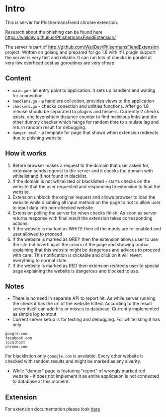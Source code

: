 # Intro
This is server for PhishermansFiend chrome extension.

Research about the phishing can be found here https://walldev.github.io/PhishermansFiendExtension/

The server is part of http://github.com/WallDev/PhisermansFiendExtension project.
Written on golang and prepared for go 1.8 with it's plugin support the server is very fast and reliable.
It can run lots of checks in paralel at very low overhead cost as goroutines are very cheap.

## Content
* `main.go` - an entry point to application. It sets up handlers and waiting for connection.
* `handlers.go` - a handlers collection, provides views to the application
* `checkers.go` - checks conection and utilities functions. After go 1.8 release should be separated to plugins and helpers. Currently 2 checks exists, one levenshtein distance counter to find malicious links and the other dummy checker which hangs for random time to simulate lag and return random result for debugging.
* `danger.tmpl` - a template for page that shown when extension redirects due to phishing website

## How it works
1. Before browser makes a request to the domain that user asked for, extension sends request to the server and it checks the domain with whitelist and if not found in blacklist.
2. If the domain is not whitelisted or blacklisted - starts checks on the website that the user requested and responding to extension to load the website.
3. Extension unblock the original request and allows browser to load the website while disabling all input method on the page to not to allow user to input data into non-checked website
4. Extension polling the server for when checks finish. As soon as server returns response with final result the extension takes corresponding actions:
  1. If the website is marked as WHITE then all the inputs are re-enabled and user allowed to proceed
  2. If the website is marked as GREY then the extension allows user to use the site but inverting all the colors of the page and showing topbar explaining that this website might be dangerous and advices to proceed with care. This notification is clickable and click on it will revert everything to normal state.
  3. If the website is marked as RED then extension redirects user to special page explaining the website is dangerous and blocked to use.

## Notes
* There is no need in separate API to report hit. As while server running the check it has the url of the website hitted. According to the result server itself can add hits or misses to database. Currently implemented as simple log to stout
* Current server setup is for testing and debugging. 
For whitelisting it has only
```
google.com
facebook.com
localhost
chrome.com

```
For blacklistion only `gooogle.com` is available. Every other website is checked with random results and might be marked as any siverity.
* While "danger" page is featuring "report" of wrongly marked red website - it does not implement it as entire application is not connected to database at this moment.

## Extension
For extension documentation please look [here](http://github.com/WallDev/PhisermansFiendExtension)
